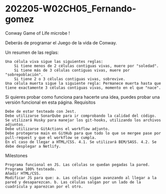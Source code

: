 # 202205-W02CH05_Fernando-gomez
Conway Game of Life microbe !

Deberás de programar el Juego de la vida de Conway.

Un resumen de las reglas:

    Una célula viva sigue las siguientes reglas:
        Si tiene menos de 2 células contiguas vivas, muere por "soledad".
        Si tiene más de 3 células contiguas vivas, muere por "sobrepoblación".
        Si tiene 2 o 3 células contiguas vivas, sobrevive.
    Una célula muerta sigue la siguiente regla: Permanece muerta hasta que tiene exactamente 3 células contiguas vivas, momento en el que "nace".

Si quieres probar como funciona para hacerte una idea, puedes probar una versión funcional en esta página.
Requisitos

    Debe de estar testeado con Jest.
    Debe utilizarse SonarQube para ir comprobando la calidad del código.
    Se utilizará Husky para manejar los git-hooks, utilizando los archivos adjuntos.
    Debe utilizarse GitActions el workflow adjunto.
    Debe protegerse main en GitHub para que todo lo que se mergee pase por pull-request y que el workflow se cumpla.
    En el caso de llegar a HTML/CSS. 4.1. Se utilizará BEM/SASS. 4.2. Se debe desplegar a Netlify.

Milestones

    Programa funcional en JS. Las células se quedan pegadas la pared.
    Programa 100% testeado.
    Añadir HTML/CSS.
    Modificar JS para que: a. Las células sigan avanzando al llegar a la pared y desaparezcan. b. Las células salgan por un lado de la cuadrícula y aparezcan por el otro.
